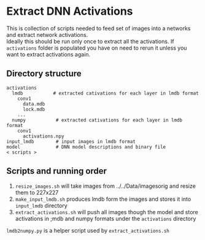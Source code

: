 Extract DNN Activations
=======================

This is collection of scripts needed to feed set of images into a networks and extract network activations.  
Ideally this should be run only once to extract all the activations. If `activations` folder is populated you have on need to rerun it unless you want to extract activations again.

Directory structure
-------------------

```
activations
  lmdb           # extracted cativations for each layer in lmdb format
    conv1
      data.mdb
      lock.mdb
    ...
  numpy           # extracted cativations for each layer in lmdb format
    conv1
      activations.npy
input_lmdb        # input images in lmdb format
model             # DNN model descriptions and binary file
< scripts >
```

Scripts and running order
-------------------------

1. `resize_images.sh` will take images from ../../Data/imagesorig and resize them to 227x227  
2. `make_input_lmdb.sh` produces lmdb form the images and stores it into `input_lmdb` directory
3. `extract_activations.sh` will push all images though the model and store activations in ;mdb and numpy formats under the `activations` directory

`lmdb2numpy.py` is a helper script used by `extract_activations.sh`
  